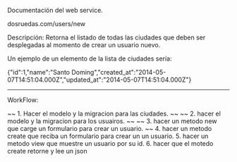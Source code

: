 Documentación del web service.

dosruedas.com/users/new

Descripción: Retorna el listado de todas las ciudades que deben ser desplegadas al momento de
crear un usuario nuevo.

Un ejemplo de un elemento de la lista de ciudades sería:

{"id":1,"name":"Santo Doming","created_at":"2014-05-07T14:51:04.000Z","updated_at":"2014-05-07T14:51:04.000Z"}

-------------------------------------------------------------------------------------------------------------------------

WorkFlow:

~~ 1. Hacer el modelo y la migracion para las ciudades. ~~
~~ 2. hacer el modelo y la migracion para los usuairos. ~~
~~ 3. hacer un metodo new que carge un formulario para crear un usuario. ~~
4. hacer un metodo create que reciba un formulario para crear un un usuario.
5. hacer un metodo view que muestre un usuario por su id.
6. hacer que el motedo create retorne y lee un json



